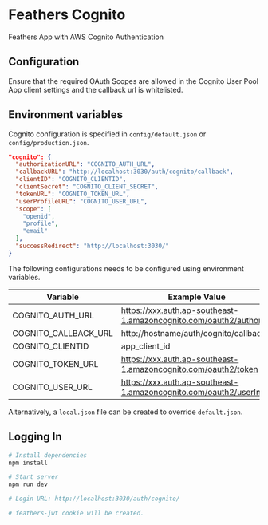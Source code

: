 # Feathers Cognito

Feathers App with AWS Cognito Authentication

## Configuration

Ensure that the required OAuth Scopes are allowed in the Cognito User Pool App client settings and the callback url is whitelisted.

## Environment variables

Cognito configuration is specified in `config/default.json` or `config/production.json`.

```json
"cognito": {
  "authorizationURL": "COGNITO_AUTH_URL",
  "callbackURL": "http://localhost:3030/auth/cognito/callback",
  "clientID": "COGNITO_CLIENTID",
  "clientSecret": "COGNITO_CLIENT_SECRET",
  "tokenURL": "COGNITO_TOKEN_URL",
  "userProfileURL": "COGNITO_USER_URL",
  "scope": [
    "openid",
    "profile",
    "email"
  ],
  "successRedirect": "http://localhost:3030/"
}
```

The following configurations needs to be configured using environment variables.


| Variable             | Example Value                                                      |
|----------------------|--------------------------------------------------------------------|
| COGNITO_AUTH_URL     | https://xxx.auth.ap-southeast-1.amazoncognito.com/oauth2/authorize |
| COGNITO_CALLBACK_URL | http://hostname/auth/cognito/callback                              |
| COGNITO_CLIENTID     | app_client_id                                                      |
| COGNITO_TOKEN_URL    | https://xxx.auth.ap-southeast-1.amazoncognito.com/oauth2/token     |
| COGNITO_USER_URL     | https://xxx.auth.ap-southeast-1.amazoncognito.com/oauth2/userInfo  |

Alternatively, a `local.json` file can be created to override `default.json`.

## Logging In

```sh
# Install dependencies
npm install

# Start server
npm run dev

# Login URL: http://localhost:3030/auth/cognito/

# feathers-jwt cookie will be created.
```
